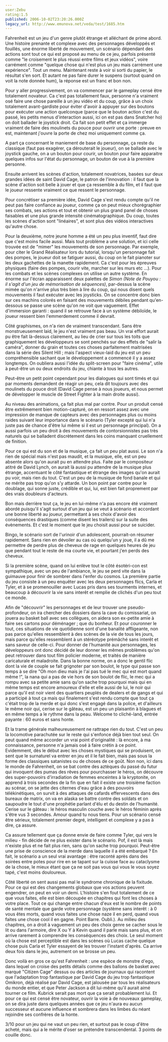 ```yaml
---
user:Zebu
rating:1.5
published: 2006-10-02T23:20:26.000Z
legacy_url: http://www.emunova.net/veda/test/1685.htm
---
```

Fahrenheit est un jeu d'un genre plutôt étrange et alléchant de prime abord. Une histoire prenante et complexe avec des personnages développés et fouillés, une énorme liberté de mouvement, un scénario dépendant des actions sont tout ce qui est proposé au menu de ce jeu, parfois présenté comme "le croisement le plus réussi entre films et jeux vidéos", voire carrément comme "quelque chose qui n'est plus un jeu mais carrément une expérience". Tout un menu. Maintenant reste à voir si sorti du papier, le résultat s'en sort. Et autant ne pas faire durer le suspens (surtout quand on voit la note donnée hum), la réponse est un franc et bon non.  

  

Pour y aller progressivement, on va commencer par le gameplay censé être totalement novateur. Ca c'est pas totallement faux, personne n'a vraiment osé faire une chose pareille à un jeu vidéo et du coup, grâce à un choix totalement avant-gardiste pour éviter d'avoir à appuyer sur des boutons pour exécuter une action quelconque (parce que le bouton action c'est du passé, les petits menus d'interaction aussi, ici on est pas dans Snatcher ho) on doit ballader le joystick droit. Ca fait son petit effet et ça immerge vraiment de faire des moulinets du pouce pour ouvrir une porte : preuve en est, maintenant j'ouvre la porte de chez moi uniquement comme ça.  

  

A part ça concernant le maniement de base du personnage, ça reste du classique (faut pas exagérer, ça dérouterait le joueur), on se ballade avec le joystick gauche, on a un bouton pour courir, un bouton pour faire apparaitre quelques infos sur l'état du personnage, un bouton de vue à la première personne.  

  

Ensuite arrivent les scènes d'action, totalement novatrices, basées sur deux grandes idées de saint David Cage, le patron de l'innovation : il faut que la scène d'action soit belle à jouer et que ça ressemble à du film, et il faut que le joueur ressente vraiment ce que ressent le personnage.  

  

Pour concrétiser sa première idée, David Cage s'est rendu compte qu'il ne peut pas faire confiance au joueur, comme ça on peut mieux chorégraphier ses combats, ses actions et tout et obtenir un plus grand panel de choses faisables et une plus grande intensité cinématographique. Du coup, toutes les scènes d'action sont "linéaires", et sont plus des vidéos interactives qu'autre chose.  

  

Pour la deuxième, notre jeune homme a été un peu plus inventif, faut dire que c'est moins facile aussi. Mais tout problème a une solution, et ici celle trouvée est de "mimer" les mouvements de son personnage. Par exemple, pour citer le Grand Réalisateur lors du tutorial, lorsqu'un personnage fait des pompes, le joueur doit se fatiguer aussi, du coup on le fait pianoter sur les deux gachettes de la manette rapidement. Ca c'est pour les épreuves physiques (faire des pompes, courir vite, marcher sur les murs etc ...). Pour les combats et les scènes complexes on utilise un autre système. En énorme sur l'écran apparaissent deux palettes de _Simon (Note de Pouyou : il s'agit d'un jeu de mémorisation de séquences)_, par-dessus la scène mimée qu'on n'arrive plus très bien à lire du coup, qui nous disent quels mouvements il faut exécuter avec les joysticks. On se concentre donc bien sur ces machins colorés en faisant des mouvements débiles pendant qu'en-dessous se passe une scène qu'on ne voit que vaguement. Effet d'immersion garanti : quand il se retrouve face à un système débiloïde, le joueur ressent bien l'emmerdement comme il devrait.  

  

Côté graphismes, on n'a rien de vraiment transcendant. Sans être monstrueusement laid, le jeu n'est vraiment pas beau. Un vrai effort aurait pu être fait là-dessus clairement, au lieu de crier sur tous les toits que graphiquement les développeurs se sont penchés sur des effets de "salir la caméra", donner du grain et toutes ces choses parfaitement maitrisées dans la série des Silent Hill ; mais l'aspect vieux-laid du jeu est un peu compréhensible sachant que le développement a commencé il y a assez longtemps. On oubliera aussi l'idée du split-screen pour "faire cinéma", utile à peut-être un ou deux endroits du jeu, chiante à tous les autres.  

  

Peut-être un petit point cependant pour les dialogues qui sont timés et qui par moments demandent de réagir un peu, cela dit toujours avec des moulinets du pouce droit (David Cage pense à nous joueurs, et nous permet de développer le muscle de Street Fighter à la main droite aussi).  

  

Au niveau des animations, ça fait plus mal par contre. Pour un produit censé être extrêmement bien motion-capturé, on en ressort assez avec une impression de manque de capteurs avec des personnages plus ou moins raides suivant leur importance dans le scénario (Tyler excepté qui lui n'a juste pas de chance d'être lui même si il est un personnage principal). On a aussi parfois un peu droit à des mouvements de contorsionnistes pas très naturels qui se balladent discrètement dans les coins manquant cruellement de finition.  

  

Pour ce qui est du son et de la musique, ça fait un peu plat aussi. Le son n'a rien de spécial mais n'est pas maudit, et la musique, elle, est un peu absente alors qu'on aurait pu en attendre plus. Faite par le compositeur atitré de David Lynch, on aurait là aussi pu attendre de la musique plus étrange, accentuant le côté fantastique et étrange des images qu'on aurait pu voir, mais rien du tout. C'est un peu de la musique de fond banale et qui ne mérite pas trop qu'on s'y attarde. Un bon point par contre pour le doublage, qui sonne juste, crédible et qui, lui, est bien fait proprement par des vrais doubleurs d'acteurs.  

  

Bon mais derrière tout ça, le jeu en lui-même n'a pas encore été vraiment abordé puisqu'il s'agit surtout d'un jeu qui se veut à scénario et accordant une bonne liberté au joueur, permettant à ses choix d'avoir des conséquences drastiques (comme disent les trailers) sur la suite des évènements. Et c'est le moment que le jeu choisit aussi pour se suicider.  

  

Bingo, le scénario sort de l'urinoir d'un adolescent, pourrait-on résumer rapidement. Sans rien en dévoiler au cas où quelqu'un y joue, il a dû me permettre de perdre plus de cheveux de rage en quelques heures de jeu que pendant tout le reste de ma courte vie, et pourtant j'en perds des cheveux.  

  

Si la première scène, quand on lui enlève tout le côté ésotéri-con est sympathique, avec un peu de l'ambiance, le jeu se perd vite dans la guimauve pour finir de sombrer dans l'enfer du cosmos. La première partie du jeu consiste à un peu enquêter avec les deux personnages flics, Carla et Tyler, et à se promenouiller avec Lucas pris dans ses tourments internes, et beaucoup à découvrir la vie sans interêt et remplie de clichés d'un peu tout ce monde.  

  

Afin de "découvrir" les personnages et de leur trouver une pseudo-profondeur, on ira chercher des dossiers dans la cave du comissariat, on jouera au basket ball avec ses collègues, on aidera son ex-petite amie à faire ses cartons pour déménager ; que du bonheur. Et pour couronner le tout, ces situations de vie quotidienne sont d'une banalité affligeante, non pas parce qu'elles ressemblent à des scènes de la vie de tous les jours, mais parce qu'elles ressemblent à un stéréotype prémâché sans interêt et sans saveur de celle-ci. Pour donner de l'humanité aux personnages, les développeurs ont donc décidé de leur donner les mêmes problèmes qu'on peut retrouver dans tout film policier moderne, et traités de manière caricaturale et maladroite. Dans la bonne norme, on a donc le gentil flic dont la vie de couple se fait grignoter par son boulot, le type qui passe son temps à se dire "Oh mon dieu mais je l'ai pas tué le mec qui est mort quand même !", la nana qui a pas de vie hors de son boulot de flic, le mec qui a rompu avec sa petite amie sans qu'on sache trop pourquoi mais qui en même temps est encore amoureux d'elle et elle aussi de lui, le noir qui parce qu'il est noir vient des quartiers peuplés de dealers et de gangs et qui a participé à tout ça mais qui finalement s'est rendu compte que tout ça c'était trop de la merde et qui donc s'est engagé dans la police, et d'ailleurs le même noir qui, cerise sur le gâteau, est un peu un plaisantin à blagues et en même temps a le rythme dans la peau. Welcome to cliché-land, entrée payante : 60 euros et sans honte.  

  

Et la trame générale malheureusement ne rattrape rien du tout. C'est un peu la locomotive parachutée sur le reste qui s'enfonce déjà bien tout seul. On peut quand même accorder un vrai point d'originalité : là encore, à ma connaissance, personne n'a jamais osé à faire crétin à ce point. Evidemment, dès le début avec les choses mystiques qui se produisent, on sent que le surnaturel va entrer en jeu et il le fait bien, mais pas sous la forme des classiques satanistes ou de choses de ce goût. Non non, ici dans le monde de Fahrenheit, on se bat contre des aztèques du passé du futur qui invoquent des pumas des rêves pour pourchasser le héros, on découvre des super-pouvoirs d'irradiation de femmes enceintes à la kryptonite, on apprend à trois secondes de la fin que en fait il existe une troisième faction au scénar, on se jette des citernes d'eau grâce à des pouvoirs télékinétiques, on survit à des attaques de cafards effervescents dans des bureaux de matrix, on va en alaska se battre contre des soldats et on saupoudre le tout d'une prophétie parlant d'élu et du destin de l'humanité. Cerise sur le gâteau : le héros masculin couche avec le héros féminin après s'être vus 3 secondes. Amour quand tu nous tiens. Pour un scénario censé être sérieux, totalement premier degré, intelligent et complexe y a pas à dire, ça assure.  

  

Ca assure tellement que ça donne envie de faire comme Tyler, qui vers le milieu - fin décide de ne plus exister dans le scénario. Pof, il est là mais n'existe plus et ne fait plus rien, sans qu'on sache trop pourquoi. Peut-être une prise de conscience de la merde dans laquelle il a été embarqué ? En fait, le scénario a un seul vrai avantage : être raconté après dans des soirées entre potes pour rire en se tapant sur la cuisse face au cataclysme de la chose, le mieux étant que ça ne soit pas vous qui vous le vous soyez tapé, c'est moins douloureux.  

  

Côté liberté on sent aussi pas mal le syndrome chronique de la fixitude. Pour ce qui est des changements globaux que vos actions peuvent engendrer, on peut en voir un demi. L'histoire s'en fout totalement de ce que vous faites, elle est bien découpée en chapitres qui font les choses à votre place. Tout ce qui change entre chacun d'eux est le nombre de points de santé mentale que garde votre personnage (système sans interêt : à 0 vous êtes morts, quand vous faites une chose naze il en perd, quand vous faites une chose cool il en gagne. Point Barre. Oubli.). Au milieu des chapitres, on a droit à vaguement un peu des choix genre se cacher sous le lit ou dans l'armoire, dire X ou Y à Kevin quand il parle mais sans plus, et on arrive rarement à comprendre les conséquences des choix. Le seul moment où la chose est perceptible est dans les scènes où Lucas cache quelque chose puis Carla et Tyler essayent de les trouver l'instant d'après. Ca arrive deux fois dans le jeu, autrement on se brosse un peu.  

  

Donc voilà en gros ce qu'est Fahrenheit : une espèce de monstre d'ego, dans lequel on croise des petits détails comme des ballons de basket avec marqué "Citizen Cage" dessus ou des articles de journaux qui racontent que l'adaptation trop fantastique par David Cage du jeu trop fantastique Omikron, déjà réalisé par David Cage, est jalousée par tous les réalisateurs du monde entier, et que Peter Jackson a dit lui-même qu'il aurait aimé tourner ce film. Kubrick serait pas mort que ça serait probablement lui. Et pour ce qui est censé être novateur, ouvrir la voie à de nouveaux gameplay, on se dira juste dans quelques années que ce jeu n'aura eu aucun successeur et aucune influence et sombrera dans les limbes du néant rejoindre ses confrères de la honte.  

  

3/10 pour un jeu qui ne vaut un peu rien, et surtout pas le coup d'être acheté, mais qui a le mérite d'oser se prétendre transcendental. 3 points de couille donc.